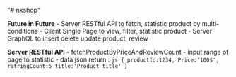 "# nkshop" 

**Future in Future**
    - Server RESTful API to fetch, statistic product by multi-conditions
    - Client Single Page to view, filter, statistic product
    - Server GraphQL to insert delete update product, review

**Server RESTful API**
    - fetchProductByPriceAndReviewCount 
        - input range of page to statistic
        - data json return :
            ```js
            {
                productId:1234,
                Price:'100$',
                ratringCount:5
                title:'Product title'
            }
            ``` 
    